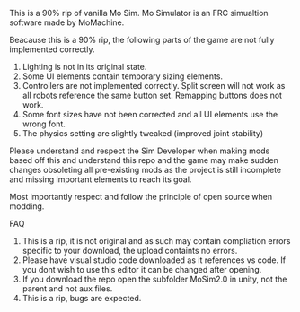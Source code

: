 This is a 90% rip of vanilla Mo Sim. Mo Simulator is an FRC simualtion software made by MoMachine. 

Beacause this is a 90% rip, the following parts of the game are not fully implemented correctly.

  1. Lighting is not in its original state.
  2. Some UI elements contain temporary sizing elements.
  3. Controllers are not implemented correctly. Split screen will not work as all robots reference the same button set. Remapping buttons does not work.
  4. Some font sizes have not been corrected and all UI elements use the wrong font.
  5. The physics setting are slightly tweaked (improved joint stability)

Please understand and respect the Sim Developer when making mods based off this and understand this repo and the game may make sudden changes obsoleting all pre-existing mods as the project is still incomplete and missing important elements to reach its goal.

Most importantly respect and follow the principle of open source when modding.


FAQ

1. This is a rip, it is not original and as such may contain compliation errors specific to your download, the upload containts no errors.
2. Please have visual studio code downloaded as it references vs code. If you dont wish to use this editor it can be changed after opening.
3. If you download the repo open the subfolder MoSim2.0 in unity, not the parent and not aux files.
4. This is a rip, bugs are expected.
